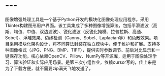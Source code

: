 # ---
图像增强处理工具是一个基于Python开发的模块化图像处理应用程序，采用Tkinter构建图形用户界面。该工具集成了多种图像增强算法，包括平滑滤波（高斯、均值、中值、双边滤波）、锐化滤波（反锐化掩模、拉普拉斯、高通、Sobel）、浮雕效果、边缘检测（Canny、Sobel、Laplacian等）和色散效果。项目采用模块化架构设计，将不同算法封装在独立模块中，便于维护和扩展。支持多种图像格式（JPG、PNG、BMP、TIFF），提供实时参数调节、前后对比显示和一键保存功能。核心依赖OpenCV、Pillow、NumPy等开源库，适用于图像处理学习、算法验证和实际应用场景。是第三次小组作业，依赖cursor写的，传上来是为了下载方便，就不需要zip满天飞地发送了。
